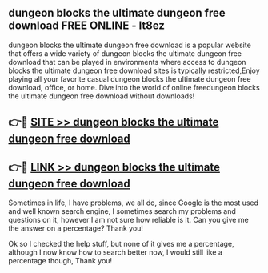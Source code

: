 ## dungeon blocks the ultimate dungeon free download FREE ONLINE - lt8ez

dungeon blocks the ultimate dungeon free download is a popular website that offers a wide variety of dungeon blocks the ultimate dungeon free download that can be played in environments where access to dungeon blocks the ultimate dungeon free download sites is typically restricted,Enjoy playing all your favorite casual dungeon blocks the ultimate dungeon free download, office, or home. Dive into the world of online freedungeon blocks the ultimate dungeon free download without downloads!

## 👉🔴 [SITE >> dungeon blocks the ultimate dungeon free download](http://news.freeplayer.one?title=dungeon_blocks_the_ultimate_dungeon_free_download&ref=FRRE)

## 👉🔴 [LINK >> dungeon blocks the ultimate dungeon free download](http://news.freeplayer.one?title=dungeon_blocks_the_ultimate_dungeon_free_download&ref=FREE)

Sometimes in life, I have problems, we all do, since Google is the most used and well known search engine, I sometimes search my problems and questions on it, however I am not sure how reliable is it. Can you give me the answer on a percentage? Thank you!

Ok so I checked the help stuff, but none of it gives me a percentage, although I now know how to search better now, I would still like a percentage though, Thank you!